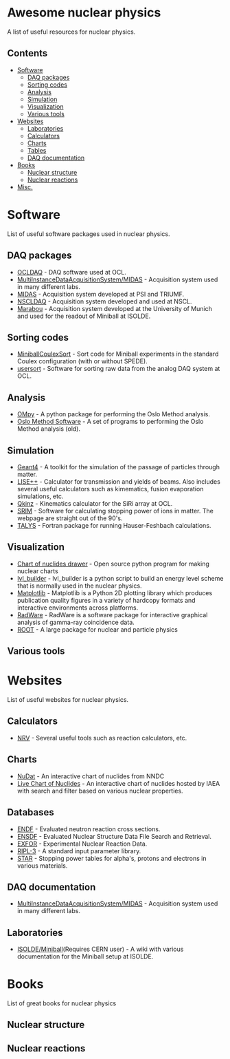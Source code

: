 # Awesome nuclear physics
A list of useful resources for nuclear physics.


## Contents

* [Software](#software)
	* [DAQ packages](#daq-packages)
	* [Sorting codes](#sorting-codes)
	* [Analysis](#analysis)
	* [Simulation](#simulation)
	* [Visualization](#visualization)
	* [Various tools](#various-tools)
* [Websites](#websites)
	* [Laboratories](#laboratories)
	* [Calculators](#calculators)
	* [Charts](#charts)
	* [Tables](#tables)
	* [DAQ documentation](#daq-documentation)
* [Books](#books)
	* [Nuclear structure](#nuclear-structure)
	* [Nuclear reactions](#nuclear-reactions)
* [Misc.](#misc)



# Software
List of useful software packages used in nuclear physics. 

## DAQ packages
 * [OCLDAQ](https://github.com/oslocyclotronlab/OCLDAQ) - DAQ software used at OCL.
 * [MultiInstanceDataAcquisitionSystem/MIDAS](http://npg.dl.ac.uk/MIDAS/) - Acquisition system used in many different labs.
 * [MIDAS](https://midas.triumf.ca) - Acquisition system developed at PSI and TRIUMF.
 * [NSCLDAQ](http://docs.nscl.msu.edu/daq/) - Acquisition system developed and used at NSCL.
 * [Marabou](https://www-old.mll-muenchen.de/marabou/htmldoc/) - Acquisition system developed at the University of Munich and used for the readout of Miniball at ISOLDE.

## Sorting codes
 * [MiniballCoulexSort](https://github.com/Miniball/MiniballCoulexSort) - Sort code for Miniball experiments in the standard Coulex configuration (with or without SPEDE).
 * [usersort](https://github.com/oslocyclotronlab/usersort) - Software for sorting raw data from the analog DAQ system at OCL.

## Analysis
 * [OMpy](https://github.com/oslocyclotronlab/ompy) - A python package for performing the Oslo Method analysis.
 * [Oslo Method Software](https://github.com/oslocyclotronlab/oslo-method-software) - A set of programs to performing the Oslo Method analysis (old).

## Simulation
 * [Geant4](http://geant4.web.cern.ch) - A toolkit for the simulation of the passage of particles through matter.
 * [LISE++](http://lise.nscl.msu.edu/lise.html) - Calculator for transmission and yields of beams. Also includes several useful calculators such as kimematics, fusion evaporation simulations, etc.
 * [Qkinz](https://github.com/oslocyclotronlab/Qkinz) - Kinematics calculator for the SiRi array at OCL.
 * [SRIM](http://www.srim.org) - Software for calculating stopping power of ions in matter. The webpage are straight out of the 90's.
 * [TALYS](talys.eu) - Fortran package for running Hauser-Feshbach calculations.
 

## Visualization
 * [Chart of nuclides drawer](https://github.com/kmiernik/Chart-of-nuclides-drawer) - Open source python program for making nuclear charts
 * [lvl_builder](http://peiluan-tai.com/programs/lvl_builder.html) - lvl_builder is a python script to build an energy level scheme that is normally used in the nuclear physics.
 * [Matplotlib](matplotlib.org) - Matplotlib is a Python 2D plotting library which produces publication quality figures in a variety of hardcopy formats and interactive environments across platforms.
 * [RadWare](https://radware.phy.ornl.gov) - RadWare is a software package for interactive graphical analysis of gamma-ray coincidence data.
 * [ROOT](https://root.cern) - A large package for nuclear and particle physics

## Various tools

# Websites
List of useful websites for nuclear physics.

## Calculators
 * [NRV](http://nrv.jinr.ru/nrv/) - Several useful tools such as reaction calculators, etc.

## Charts

 * [NuDat](https://www.nndc.bnl.gov/nudat2/) - An interactive chart of nuclides from NNDC
 * [Live Chart of Nuclides](https://www-nds.iaea.org/relnsd/vcharthtml/VChartHTML.html) - An interactive chart of nuclides hosted by IAEA with search and filter based on various nuclear properties.


## Databases
 * [ENDF](https://www.nndc.bnl.gov/exfor/endf00.jsp) - Evaluated neutron reaction cross sections.
 * [ENSDF](https://www.nndc.bnl.gov/ensdf/) - Evaluated Nuclear Structure Data File Search and Retrieval.
 * [EXFOR](https://www-nds.iaea.org/exfor/) - Experimental Nuclear Reaction Data.
 * [RIPL-3](https://www-nds.iaea.org/RIPL-3/) - A standard input parameter library.
 * [STAR](https://physics.nist.gov/PhysRefData/Star/Text/intro.html) - Stopping power tables for alpha's, protons and electrons in various materials.

## DAQ documentation
 * [MultiInstanceDataAcquisitionSystem/MIDAS](http://npg.dl.ac.uk/MIDAS/) - Acquisition system used in many different labs.

## Laboratories
 * [ISOLDE/Miniball](https://twiki.cern.ch/twiki/bin/view/Miniball/WebHome)(Requires CERN user) - A wiki with various documentation for the Miniball setup at ISOLDE.

# Books
List of great books for nuclear physics

## Nuclear structure

## Nuclear reactions